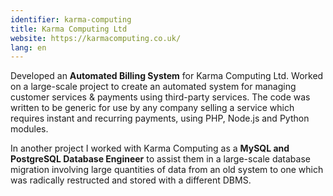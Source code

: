 ```yaml
---
identifier: karma-computing
title: Karma Computing Ltd
website: https://karmacomputing.co.uk/
lang: en
---
```

Developed an **Automated Billing System** for Karma Computing Ltd. Worked on a large-scale project to create an automated system for managing customer services & payments using third-party services. The code was written to be generic for use by any company selling a service which requires instant and recurring payments, using PHP, Node.js and Python modules.

In another project I worked with Karma Computing as a **MySQL and PostgreSQL Database Engineer** to assist them in a large-scale database migration involving large quantities of data from an old system to one which was radically restructed and stored with a different DBMS.